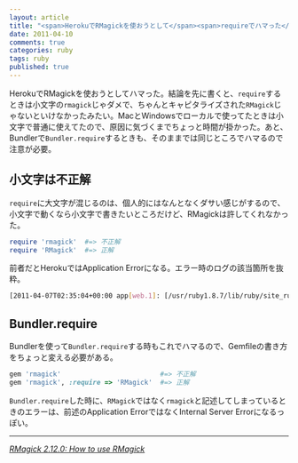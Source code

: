 ```yaml
---
layout: article
title: "<span>HerokuでRMagickを使おうとして</span><span>requireでハマった</span>"
date: 2011-04-10
comments: true
categories: ruby
tags: ruby
published: true
---
```


HerokuでRMagickを使おうとしてハマった。結論を先に書くと、`require`するときは小文字の`rmagick`じゃダメで、ちゃんとキャピタライズされた`RMagick`じゃないといけなかったみたい。MacとWindowsでローカルで使ってたときは小文字で普通に使えてたので、原因に気づくまでちょっと時間が掛かった。あと、Bundlerで`Bundler.require`するときも、そのままでは同じところでハマるので注意が必要。

<!-- READMORE -->

## 小文字は不正解

`require`に大文字が混じるのは、個人的にはなんとなくダサい感じがするので、小文字で動くなら小文字で書きたいところだけど、RMagickは許してくれなかった。

~~~ ruby
require 'rmagick'  #=> 不正解
require 'RMagick'  #=> 正解
~~~

前者だとHerokuではApplication Errorになる。エラー時のログの該当箇所を抜粋。

~~~ sh
[2011-04-07T02:35:04+00:00 app[web.1]: [/usr/ruby1.8.7/lib/ruby/site_ruby/1.8/rubygems/custom_require.rb:31:in `gem_original_require': no such file to load -- rmagick (LoadError)
~~~


## Bundler.require

Bundlerを使って`Bundler.require`する時もこれでハマるので、Gemfileの書き方をちょっと変える必要がある。

~~~ ruby
gem 'rmagick'                         #=> 不正解
gem 'rmagick', :require => 'RMagick'  #=> 正解
~~~

`Bundler.require`した時に、`RMagick`ではなく`rmagick`と記述してしまっているときのエラーは、前述のApplication ErrorではなくInternal Server Errorになるっぽい。

* * *

<cite>[RMagick 2.12.0: How to use RMagick](http://studio.imagemagick.org/RMagick/doc/usage.html)</cite>
